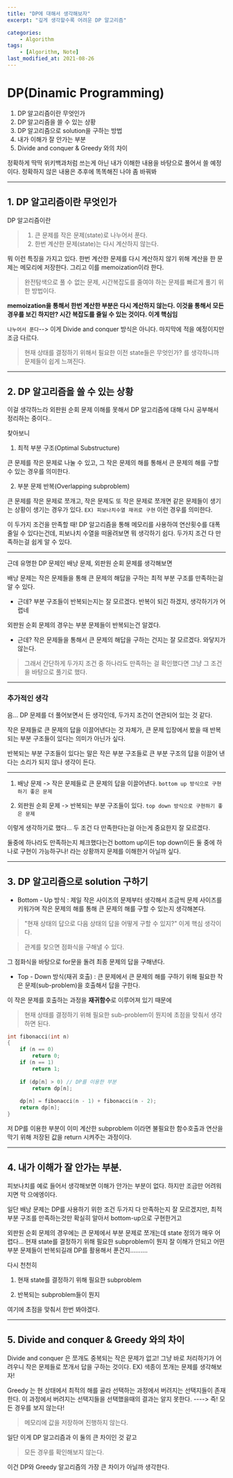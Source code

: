 ```yaml
---
title: "DP에 대해서 생각해보자"
excerpt: "깊게 생각할수록 어려운 DP 알고리즘"

categories:
    - Algorithm
tags:
    - [Algorithm, Note]
last_modified_at: 2021-08-26 
---
```


# DP(Dinamic Programming)

1. DP 알고리즘이란 무엇인가
2. DP 알고리즘을 쓸 수 있는 상황
3. DP 알고리즘으로 solution을 구하는 방법
4. 내가 이해가 잘 안가는 부분
5. Divide and conquer & Greedy 와의 차이

정확하게 딱딱 위키백과처럼 쓰는게 아닌 내가 이해한 내용을 바탕으로 풀어서 쓸 예정이다. 정확하지 않은 내용은 추후에 똑똑해진 나야 좀 바꿔봐


---
## 1. DP 알고리즘이란 무엇인가

DP 알고리즘이란
>1. 큰 문제를 작은 문제(state)로 나누어서 푼다.
>2. 한번 계산한 문제(state)는 다시 계산하지 않는다.

뭐 이런 특징을 가지고 있다.
한번 계산한 문제를 다시 계산하지 않기 위해 계산을 한 문제는 메모리에 저장한다. 그리고 이를 memoization이라 한다.

> 완전탐색으로 풀 수 없는 문제, 시간복잡도를 줄여야 하는 문제를 빠르게 풀기 위한 방법이다.

**memoization을 통해서 한번 계산한 부분은 다시 계산하지 않는다. 이것을 통해서 모든 경우를 보긴 하지만? 시간 복잡도를 줄일 수 있는 것이다. 이게 핵심임**


`나누어서 푼다`--> 이게 Divide and conquer 방식은 아니다. 마지막에 적을 예정이지만 조금 다르다.


> 현재 상태를 결정하기 위해서 필요한 이전 state들은 무엇인가? 를 생각하니까 문제들이 쉽게 느껴진다.


---

## 2. DP 알고리즘을 쓸 수 있는 상황

이걸 생각하느라 외판원 순회 문제 이해를 못해서 DP 알고리즘에 대해 다시 공부해서 정리하는 중이다..

찾아보니
1. 최적 부분 구조(Optimal Substructure)

큰 문제를 작은 문제로 나눌 수 있고, 그 작은 문제의 해를 통해서 큰 문제의 해를 구할 수 있는 경우를 의미한다.

2. 부분 문제 반복(Overlapping subproblem)

큰 문제를 작은 문제로 쪼개고, 작은 문제도 또 작은 문제로 쪼개면 같은 문제들이 생기는 상황이 생기는 경우가 있다. `EX) 피보나치수열 재귀로 구현`
이런 경우를 의미한다.

이 두가지 조건을 만족할 때! DP 알고리즘을 통해 메모리를 사용하여 연산횟수를 대폭 줄일 수 있다는건데,
피보나치 수열을 떠올려보면 뭐 생각하기 쉽다.
두가지 조건 다 만족하는걸 쉽게 알 수 있다.

---
근데 유명한 DP 문제인
배낭 문제, 외판원 순회 문제를 생각해보면

배낭 문제는 작은 문제들을 통해 큰 문제의 해답을 구하는 최적 부분 구조를 만족하는걸 알 수 있다.

- 근데? 부분 구조들이 반복되는지는 잘 모르겠다. 반복이 되긴 하겠지, 생각하기가 어렵네


외판원 순회 문제의 경우는 부분 문제들이 반복되는건 알겠다.

- 근데? 작은 문제들을 통해서 큰 문제의 해답을 구하는 건지는 잘 모르겠다. 와닿지가 않는다.



>그래서 간단하게 두가지 조건 중 하나라도 만족하는 걸 확인했다면 그냥 그 조건을 바탕으로 풀기로 했다.



---


### 추가적인 생각
음... DP 문제를 더 풀어보면서 든 생각인데, 두가지 조건이 연관되어 있는 것 같다. 

작은 문제들로 큰 문제의 답을 이끌어낸다는 것 자체가, 큰 문제 입장에서 봤을 때 반복되는 부분 구조들이 있다는 의미가 아닌가 싶다.

반복되는 부분 구조들이 있다는 말은 작은 부분 구조들로 큰 부분 구조의 답을 이끌어 낸다는 소리가 되지 않나 생각이 든다.


---
1. 배낭 문제 -> 작은 문제들로 큰 문제의 답을 이끌어낸다.
`bottom up 방식으로 구현하기 좋은 문제`

2. 외판원 순회 문제 -> 반복되는 부분 구조들이 있다.
`top down 방식으로 구현하기 좋은 문제`

이렇게 생각하기로 했다... 두 조건 다 만족한다는걸 아는게 중요한지 잘 모르겠다.

둘중에 하나라도 만족하는지 체크했다는건 bottom up이든 top down이든 둘 중에 하나로 구현이 가능하구나! 라는 상황까지 문제를 이해한거 아닐까 싶다.




---




## 3. DP 알고리즘으로 solution 구하기

- Bottom - Up 방식 : 
 제일 작은 사이즈의 문제부터 생각해서 조금씩 문제 사이즈를 키워가며 작은 문제의 해를 통해 큰 문제의 해를 구할 수 있는지 생각해본다.
 
 >"현재 상태의 답으로 다음 상태의 답을 어떻게 구할 수 있지?" 이게 핵심 생각이다.


 > 관계를 찾으면 점화식을 구해낼 수 있다.
 
 그 점화식을 바탕으로 for문을 돌려 최종 문제의 답을 구해낸다.


- Top - Down 방식(재귀 호출) : 
큰 문제에서 큰 문제의 해를 구하기 위해 필요한 작은 문제(sub-problem)을 호출해서 답을 구한다.

이 작은 문제를 호출하는 과정을 **재귀함수**로 이루어져 있기 때문에

>현재 상태를 결정하기 위해 필요한 sub-problem이 뭔지에 초점을 맞춰서 생각하면 된다.


```c
int fibonacci(int n)
{
    if (n == 0) 
        return 0;
    if (n == 1) 
        return 1;
 
    if (dp[n] > 0) // DP를 이용한 부분
        return dp[n];
 
    dp[n] = fibonacci(n - 1) + fibonacci(n - 2);
    return dp[n];
}
```

저 DP를 이용한 부분이 이미 계산한 subproblem 이라면 불필요한 함수호출과 연산을 막기 위해 저장된 값을 return 시켜주는 과정이다.

---



## 4. 내가 이해가 잘 안가는 부분.


피보나치를 예로 들어서 생각해보면 이해가 안가는 부분이 없다. 하지만 조금만 어려워지면 막 으에엥이다.

일단 배낭 문제는 DP를 사용하기 위한 조건 두가지 다 만족하는지 잘 모르겠지만, 최적 부분 구조를 만족하는것만 확실히 알아서 bottom-up으로 구현한거고

외판원 순회 문제의 경우에는
큰 문제에서 부분 문제로 쪼개는데 state 정의가 매우 어렵다... 
현재 state를 결정하기 위해 필요한 subproblem이 뭔지 잘 이해가 안되고 어떤 부분 문제들이 반복되길래 DP를 활용해서 푼건지..........

다시 천천히

1. 현재 state를 결정하기 위해 필요한 subproblem

2. 반복되는 subproblem들이 뭔지

여기에 초점을 맞춰서 한번 봐야겠다.

--- 



## 5. Divide and conquer & Greedy 와의 차이

Divide and conquer 은 쪼개도 중복되는 작은 문제가 없고! 그냥 바로 처리하기가 어려우니 작은 문제들로 쪼개서 답을 구하는 것이다.
EX) 색종이 쪼개는 문제를 생각해보자!

Greedy 는 현 상태에서 최적의 해를 골라 선택하는 과정에서 버려지는 선택지들이 존재한다. 이 과정에서 버려지는 선택지들을 선택했을때의 결과는 알지 못한다. ----> 즉! 모든 경우를 보지 않는다!

>메모리에 값을 저장하며 진행하지 않는다.

일단 이게 DP 알고리즘과 이 둘의 큰 차이인 것 같고


>모든 경우를 확인해보지 않는다.

이건 DP와 Greedy 알고리즘의 가장 큰 차이가 아닐까 생각한다. 


